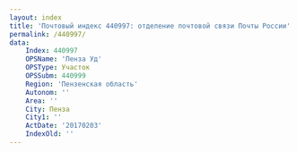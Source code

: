 ```yaml
---
layout: index
title: 'Почтовый индекс 440997: отделение почтовой связи Почты России'
permalink: /440997/
data:
    Index: 440997
    OPSName: 'Пенза Уд'
    OPSType: Участок
    OPSSubm: 440999
    Region: 'Пензенская область'
    Autonom: ''
    Area: ''
    City: Пенза
    City1: ''
    ActDate: '20170203'
    IndexOld: ''
---
```

